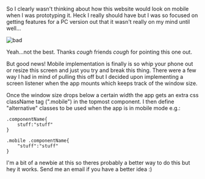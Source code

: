 [//]: # (Implementing Mobile Rescaling)
[//]: # (29.4.2019)

So I clearly wasn't thinking about how this website would look on mobile when I was prototyping it.  Heck I really should have but I was so focused on getting features for a PC version out that it wasn't really on my mind until well...

![bad](https://www.dropbox.com/s/g30uvm5lq5n1z9a/received_1086893521499536.jpeg?dl=1)

Yeah...not the best.  Thanks *cough* friends *cough* for pointing this one out.

But good news!  Mobile implementation is finally is so whip your phone out or resize this screen and just you try and break this thing.  There were a few way I had in mind of pulling this off but I decided upon implementing a screen listener when the app mounts which keeps track of the window size.

Once the window size drops below a certain width the app gets an extra css className tag (".mobile") in the topmost component.  I then define "alternative" classes to be used when the app is in mobile mode e.g.: 

	
~~~~
.componentName{
    stuff:"stuff"
}

.mobile .componentName{
    "stuff":"stuff"
}
~~~~

I'm a bit of a newbie at this so theres probably a better way to do this but hey it works.  Send me an email if you have a better idea :)

